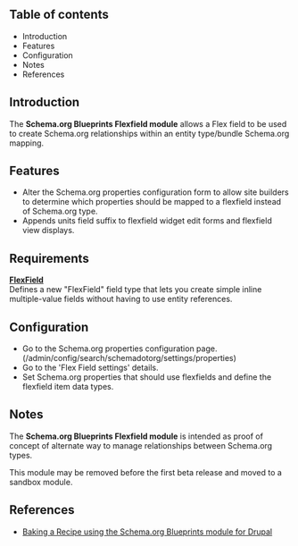 Table of contents
-----------------

* Introduction
* Features
* Configuration
* Notes
* References


Introduction
------------

The **Schema.org Blueprints Flexfield module** allows a Flex field to be used to
create Schema.org relationships within an entity type/bundle Schema.org mapping.


Features
--------

- Alter the Schema.org properties configuration form to allow site builders
  to determine which properties should be mapped to a flexfield instead of
  Schema.org type.
- Appends units field suffix to flexfield widget edit forms and
  flexfield view displays.


Requirements
------------

**[FlexField](https://www.drupal.org/project/flexfield)**  
Defines a new "FlexField" field type that lets you create simple inline multiple-value fields without having to use entity references.


Configuration
-------------

- Go to the Schema.org properties configuration page.
  (/admin/config/search/schemadotorg/settings/properties)
- Go to the 'Flex Field settings' details.
- Set Schema.org properties that should use flexfields and define the
  flexfield item data types.


Notes
-----

The **Schema.org Blueprints Flexfield module** is intended as proof of concept of
alternate way to manage relationships between Schema.org types.

This module may be removed before the first beta release and moved to
a sandbox module.


References
----------

- [Baking a Recipe using the Schema.org Blueprints module for Drupal](https://www.jrockowitz.com/blog/schemadotorg-recipe)
